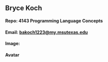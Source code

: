 ## Bryce Koch
#### Repo: 4143 Programming Language Concepts
#### Email: bakoch1223@my.msutexas.edu
#### Image:
#### Avatar
